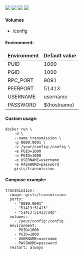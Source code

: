 ![](https://img.shields.io/badge/Transmission-2.94-brightgreen.svg) ![](https://img.shields.io/badge/Alpine-3.7-brightgreen.svg) ![](https://img.shields.io/docker/stars/anonymtsk/transmission.svg) ![](https://img.shields.io/docker/pulls/anonymtsk/transmission.svg)

#### Volumes

- /config

#### Environment:

| Environment | Default value |
|-------------|---------------|
| PUID        | 1000          |
| PGID        | 1000          |
| RPC_PORT    | 9091          |
| PEERPORT    | 51413         |
| USERNAME    | username      |
| PASSWORD    | $(hostname)   |

#### Custom usage:

    docker run \
        -d \
        --name transmission \
        -p 8080:9091 \
        -v /your/config:/config \
        -e PUID=1000
        -e PGID=1000
        -e USERNAME=username
        -e PASSWORD=password
        gists/transmission

#### Compose example:

    transmission:
      image: gists/transmission
      ports:
        - "8080:9091"
        - "51413:51413"
        - "51413:51413/udp"
      volumes:
        - /your/config:/config
      environment:
        - PUID=1000
        - PGID=1000
        - USERNAME=username
        - PASSWORD=password
      restart: always
